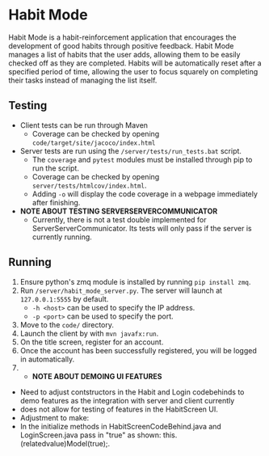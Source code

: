 # Habit Mode

Habit Mode is a habit-reinforcement application that encourages the development of good habits through positive feedback. Habit Mode manages a list of habits that the user adds, allowing them to be easily checked off as they are completed. Habits will be automatically reset after a specified period of time, allowing the user to focus squarely on completing their tasks instead of managing the list itself.

## Testing
- Client tests can be run through Maven
  - Coverage can be checked by opening `code/target/site/jacoco/index.html`
- Server tests are run using the `/server/tests/run_tests.bat` script.
  - The `coverage` and `pytest` modules must be installed through pip to run the script.
  - Coverage can be checked by opening `server/tests/htmlcov/index.html`.
  - Adding `-o` will display the code coverage in a webpage immediately after finishing.
- **NOTE ABOUT TESTING SERVERSERVERCOMMUNICATOR**
  - Currently, there is not a test double implemented for ServerServerCommunicator. Its tests will only pass if the server is currently running.

## Running
1. Ensure python's zmq module is installed by running `pip install zmq`.
2. Run `/server/habit_mode_server.py`. The server will launch at `127.0.0.1:5555` by default.
   - `-h <host>` can be used to specify the IP address.
   - `-p <port>` can be used to specify the port.
3. Move to the `code/` directory.
4. Launch the client by with `mvn javafx:run`.
5. On the title screen, register for an account.
6. Once the account has been successfully registered, you will be logged in automatically.
7. - **NOTE ABOUT DEMOING UI FEATURES**
  - Need to adjust contstructors in the Habit and Login codebehinds to demo features as the integration with server and client currently
  - does not allow for testing of features in the HabitScreen UI.
  - Adjustment to make: 
  -   In the initialize methods in HabitScreenCodeBehind.java and LoginScreen.java pass in "true" as shown: this.(relatedvalue)Model(true);. 
